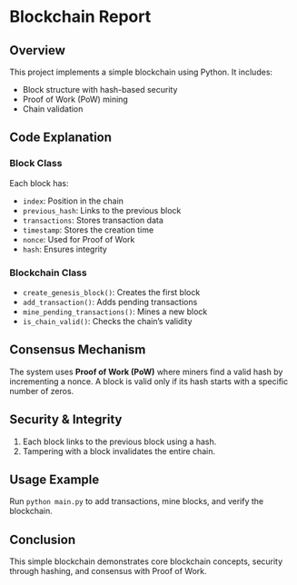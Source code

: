 # Blockchain Report

## Overview
This project implements a simple blockchain using Python. It includes:
- Block structure with hash-based security
- Proof of Work (PoW) mining
- Chain validation

## Code Explanation

### Block Class
Each block has:
- `index`: Position in the chain
- `previous_hash`: Links to the previous block
- `transactions`: Stores transaction data
- `timestamp`: Stores the creation time
- `nonce`: Used for Proof of Work
- `hash`: Ensures integrity

### Blockchain Class
- `create_genesis_block()`: Creates the first block
- `add_transaction()`: Adds pending transactions
- `mine_pending_transactions()`: Mines a new block
- `is_chain_valid()`: Checks the chain’s validity

## Consensus Mechanism
The system uses **Proof of Work (PoW)** where miners find a valid hash by incrementing a nonce. A block is valid only if its hash starts with a specific number of zeros.

## Security & Integrity
1. Each block links to the previous block using a hash.
2. Tampering with a block invalidates the entire chain.

## Usage Example
Run `python main.py` to add transactions, mine blocks, and verify the blockchain.

## Conclusion
This simple blockchain demonstrates core blockchain concepts, security through hashing, and consensus with Proof of Work.
